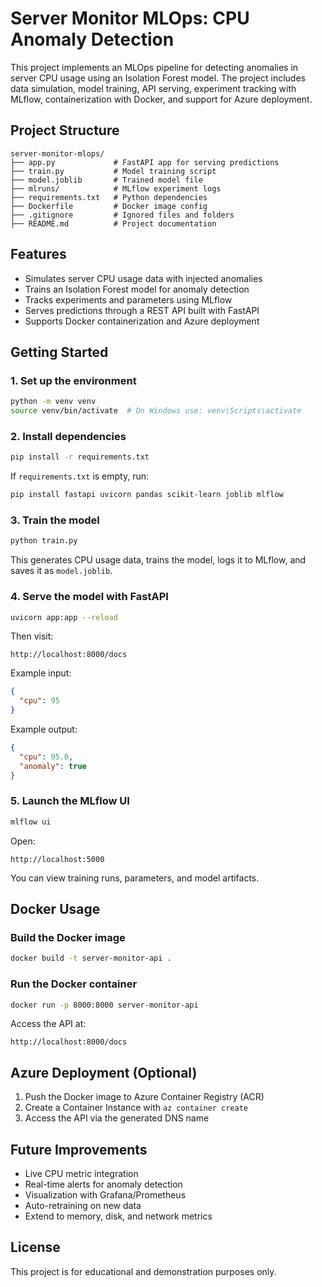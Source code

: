 # Server Monitor MLOps: CPU Anomaly Detection

This project implements an MLOps pipeline for detecting anomalies in server CPU usage using an Isolation Forest model. The project includes data simulation, model training, API serving, experiment tracking with MLflow, containerization with Docker, and support for Azure deployment.

## Project Structure

```
server-monitor-mlops/
├── app.py             # FastAPI app for serving predictions
├── train.py           # Model training script
├── model.joblib       # Trained model file
├── mlruns/            # MLflow experiment logs
├── requirements.txt   # Python dependencies
├── Dockerfile         # Docker image config
├── .gitignore         # Ignored files and folders
├── README.md          # Project documentation
```

## Features

- Simulates server CPU usage data with injected anomalies
- Trains an Isolation Forest model for anomaly detection
- Tracks experiments and parameters using MLflow
- Serves predictions through a REST API built with FastAPI
- Supports Docker containerization and Azure deployment

## Getting Started

### 1. Set up the environment

```bash
python -m venv venv
source venv/bin/activate  # On Windows use: venv\Scripts\activate
```

### 2. Install dependencies

```bash
pip install -r requirements.txt
```

If `requirements.txt` is empty, run:

```bash
pip install fastapi uvicorn pandas scikit-learn joblib mlflow
```

### 3. Train the model

```bash
python train.py
```

This generates CPU usage data, trains the model, logs it to MLflow, and saves it as `model.joblib`.

### 4. Serve the model with FastAPI

```bash
uvicorn app:app --reload
```

Then visit:

```
http://localhost:8000/docs
```

Example input:

```json
{
  "cpu": 95
}
```

Example output:

```json
{
  "cpu": 95.0,
  "anomaly": true
}
```

### 5. Launch the MLflow UI

```bash
mlflow ui
```

Open:

```
http://localhost:5000
```

You can view training runs, parameters, and model artifacts.

## Docker Usage

### Build the Docker image

```bash
docker build -t server-monitor-api .
```

### Run the Docker container

```bash
docker run -p 8000:8000 server-monitor-api
```

Access the API at:

```
http://localhost:8000/docs
```

## Azure Deployment (Optional)

1. Push the Docker image to Azure Container Registry (ACR)
2. Create a Container Instance with `az container create`
3. Access the API via the generated DNS name

## Future Improvements

- Live CPU metric integration
- Real-time alerts for anomaly detection
- Visualization with Grafana/Prometheus
- Auto-retraining on new data
- Extend to memory, disk, and network metrics

## License

This project is for educational and demonstration purposes only.
